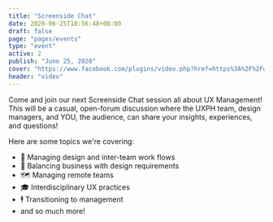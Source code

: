 ```yaml
---
title: "Screenside Chat"
date: 2020-06-25T18:56:48+08:00
draft: false
page: "pages/events"
type: "event"
active: 2
publish: "June 25, 2020"
cover: "https://www.facebook.com/plugins/video.php?href=https%3A%2F%2Fwww.facebook.com%2Fuxphofficial%2Fvideos%2F2852438618195935%2F&show_text=0&width=560"
header: "video"
---
```


<p>
Come and join our next Screenside Chat session all about UX Management! This will be a casual, open-forum discussion where the UXPH team, design managers, and YOU, the audience, can share your insights, experiences, and questions!
</p>

<p>
Here are some topics we're covering:
</p>
<ul>
    <li>🎨 Managing design and inter-team work flows</li>
    <li>🤝 Balancing business with design requirements</li>
    <li>🗺️ Managing remote teams</li>
    <li>🎓 Interdisciplinary UX practices</li>
    <li>🕴️ Transitioning to management</li>
    <li>and so much more!</li>
</ul>

